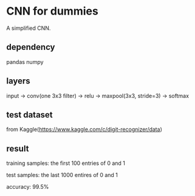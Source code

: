 # CNN for dummies
A simplified CNN.

## dependency
pandas numpy

## layers
input -> conv(one 3x3 filter) -> relu -> maxpool(3x3, stride=3) -> softmax

## test dataset
from Kaggle(https://www.kaggle.com/c/digit-recognizer/data)

## result
training samples: the first 100 entries of 0 and 1

test samples: the last 1000 entires of 0 and 1

accuracy: 99.5%  